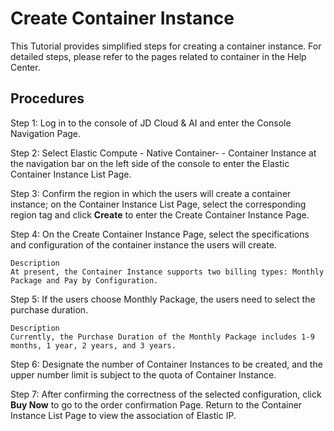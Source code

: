 # Create Container Instance

This Tutorial provides simplified steps for creating a container instance. For detailed steps, please refer to the pages related to container in the Help Center.

## Procedures
Step 1: Log in to the console of JD Cloud & AI and enter the Console Navigation Page.

Step 2: Select Elastic Compute - Native Container- - Container Instance at the navigation bar on the left side of the console to enter the Elastic Container Instance List Page.

Step 3: Confirm the region in which the users will create a container instance; on the Container Instance List Page, select the corresponding region tag and click **Create** to enter the Create Container Instance Page.

Step 4: On the Create Container Instance Page, select the specifications and configuration of the container instance the users will create.

	Description
	At present, the Container Instance supports two billing types: Monthly Package and Pay by Configuration.

Step 5: If the users choose Monthly Package, the users need to select the purchase duration.

	Description
	Currently, the Purchase Duration of the Monthly Package includes 1-9 months, 1 year, 2 years, and 3 years.

Step 6: Designate the number of Container Instances to be created, and the upper number limit is subject to the quota of Container Instance.

Step 7: After confirming the correctness of the selected configuration, click **Buy Now** to go to the order confirmation Page. Return to the Container Instance List Page to view the association of Elastic IP.

